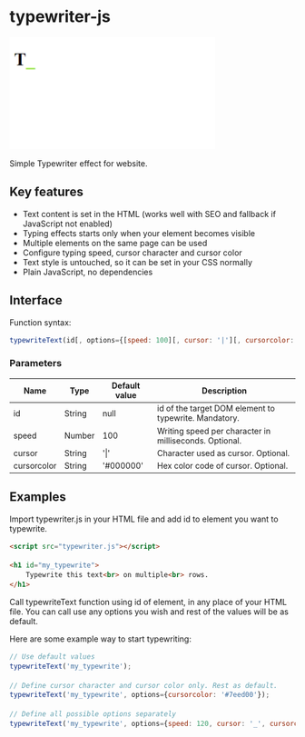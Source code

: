 # typewriter-js

![](typewriter-js-preview.gif)

Simple Typewriter effect for website.

## Key features

-   Text content is set in the HTML (works well with SEO and fallback if JavaScript not enabled)
-   Typing effects starts only when your element becomes visible
-   Multiple elements on the same page can be used
-   Configure typing speed, cursor character and cursor color
-   Text style is untouched, so it can be set in your CSS normally
-   Plain JavaScript, no dependencies

## Interface

Function syntax:
```js
typewriteText(id[, options={[speed: 100][, cursor: '|'][, cursorcolor: '#000000']}] );
```

### Parameters

| Name | Type | Default value | Description |
| --- | --- | --- | --- |
| id | String | null | id of the target DOM element to typewrite. Mandatory. |
| speed | Number | 100 | Writing speed per character in milliseconds. Optional. |
| cursor | String | '\|' | Character used as cursor. Optional. |
| cursorcolor | String | '#000000' | Hex color code of cursor. Optional. |

## Examples

Import typewriter.js in your HTML file and add id to element you want to typewrite.

```html
<script src="typewriter.js"></script>

<h1 id="my_typewrite">
    Typewrite this text<br> on multiple<br> rows.
</h1>
```

Call typewriteText function using id of element, in any place of your HTML file.
You can call use any options you wish and rest of the values will be as default.

Here are some example way to start typewriting:
```js
// Use default values
typewriteText('my_typewrite');

// Define cursor character and cursor color only. Rest as default.
typewriteText('my_typewrite', options={cursorcolor: '#7eed00'});

// Define all possible options separately
typewriteText('my_typewrite', options={speed: 120, cursor: '_', cursorcolor: '#7eed00'});
```
